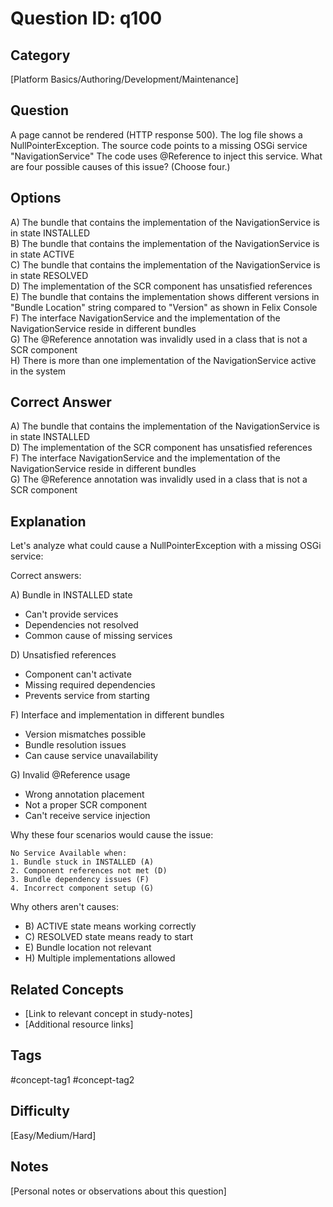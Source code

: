 # Question ID: q100

## Category
[Platform Basics/Authoring/Development/Maintenance]

## Question
A page cannot be rendered (HTTP response 500). The log file shows a NullPointerException. The source code points to a missing OSGi service "NavigationService"
The code uses @Reference to inject this service.
What are four possible causes of this issue? (Choose four.)

## Options
A) The bundle that contains the implementation of the NavigationService is in state INSTALLED<br /> 
B) The bundle that contains the implementation of the NavigationService is in state ACTIVE  <br /> 
C) The bundle that contains the implementation of the NavigationService is in state RESOLVED <br /> 
D) The implementation of the SCR component has unsatisfied references  <br /> 
E) The bundle that contains the implementation shows different versions in "Bundle Location" string compared to
"Version" as shown in Felix Console <br /> 
F) The interface NavigationService and the implementation of the NavigationService reside in different bundles <br /> 
G) The @Reference annotation was invalidly used in a class that is not a SCR component <br /> 
H) There is more than one implementation of the NavigationService active in the system <br /> 

## Correct Answer
A) The bundle that contains the implementation of the NavigationService is in state INSTALLED<br /> 
D) The implementation of the SCR component has unsatisfied references  <br /> 
F) The interface NavigationService and the implementation of the NavigationService reside in different bundles <br /> 
G) The @Reference annotation was invalidly used in a class that is not a SCR component <br /> 

## Explanation
Let's analyze what could cause a NullPointerException with a missing OSGi service:

Correct answers:

A) Bundle in INSTALLED state
- Can't provide services
- Dependencies not resolved
- Common cause of missing services

D) Unsatisfied references
- Component can't activate
- Missing required dependencies
- Prevents service from starting

F) Interface and implementation in different bundles
- Version mismatches possible
- Bundle resolution issues
- Can cause service unavailability 

G) Invalid @Reference usage
- Wrong annotation placement
- Not a proper SCR component
- Can't receive service injection

Why these four scenarios would cause the issue:
```
No Service Available when:
1. Bundle stuck in INSTALLED (A)
2. Component references not met (D)
3. Bundle dependency issues (F)
4. Incorrect component setup (G)
```

Why others aren't causes:
- B) ACTIVE state means working correctly
- C) RESOLVED state means ready to start
- E) Bundle location not relevant
- H) Multiple implementations allowed

## Related Concepts
- [Link to relevant concept in study-notes]
- [Additional resource links]

## Tags
#concept-tag1 #concept-tag2

## Difficulty
[Easy/Medium/Hard]

## Notes
[Personal notes or observations about this question]